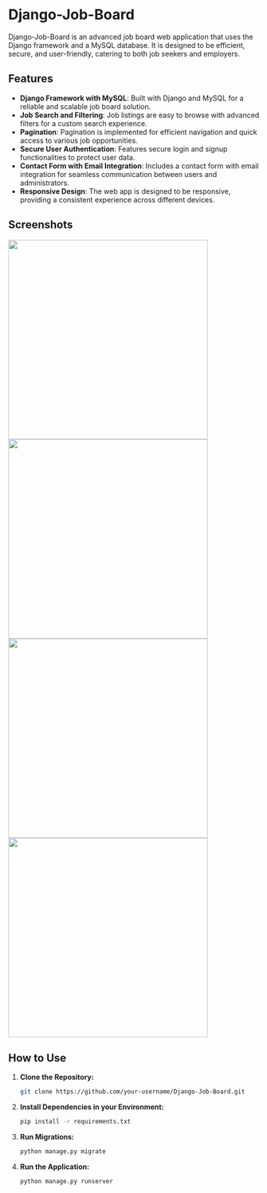 # Django-Job-Board

Django-Job-Board is an advanced job board web application that uses the Django framework and a MySQL database. It is designed to be efficient, secure, and user-friendly, catering to both job seekers and employers.

## Features

- **Django Framework with MySQL**: Built with Django and MySQL for a reliable and scalable job board solution.
- **Job Search and Filtering**: Job listings are easy to browse with advanced filters for a custom search experience.
- **Pagination**: Pagination is implemented for efficient navigation and quick access to various job opportunities.
- **Secure User Authentication**: Features secure login and signup functionalities to protect user data.
- **Contact Form with Email Integration**: Includes a contact form with email integration for seamless communication between users and administrators.
- **Responsive Design**: The web app is designed to be responsive, providing a consistent experience across different devices.


## Screenshots

<!-- Add screenshots or images showcasing the project's interface -->
<img src="https://github.com/fares-agour/Django-Job-Board/assets/116801554/6f56a4b2-b053-4feb-8b0b-e28af453acaa" width="400">
<img src="https://github.com/fares-agour/Django-Job-Board/assets/116801554/2e00a511-beee-4f53-a508-471abbfe018a" width="400">
<img src="https://github.com/fares-agour/Django-Job-Board/assets/116801554/81f0e77d-74f6-4162-9d4c-7441df18b8cc" width="400">
<img src="https://github.com/fares-agour/Django-Job-Board/assets/116801554/1979d622-830f-4bad-a2a1-52c30671ac18" width="400">




## How to Use

1. **Clone the Repository:**
   ```bash
   git clone https://github.com/your-username/Django-Job-Board.git

2. **Install Dependencies in your Environment:**
    ```bash
    pip install -r requirements.txt
    
3. **Run Migrations:**
    ```bash
    python manage.py migrate
3. **Run the Application:**
    ```bash
    python manage.py runserver
